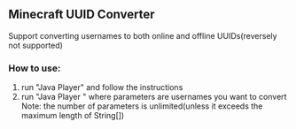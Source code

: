 ## Minecraft UUID Converter
Support converting usernames to both online and offline UUIDs(reversely not supported)

### How to use:
1. run "Java Player" and follow the instructions
2. run "Java Player <parameters>" where parameters are usernames you want to convert
    Note: the number of parameters is unlimited(unless it exceeds the maximum length of String[])
